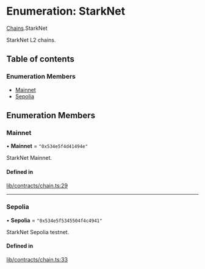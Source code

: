 # Enumeration: StarkNet

[Chains](../modules/Chains.md).StarkNet

StarkNet L2 chains.

## Table of contents

### Enumeration Members

- [Mainnet](Chains.StarkNet.md#mainnet)
- [Sepolia](Chains.StarkNet.md#sepolia)

## Enumeration Members

### Mainnet

• **Mainnet** = ``"0x534e5f4d41494e"``

StarkNet Mainnet.

#### Defined in

[lib/contracts/chain.ts:29](https://github.com/threshold-network/tbtc-v2/blob/main/typescript/src/lib/contracts/chain.ts#L29)

___

### Sepolia

• **Sepolia** = ``"0x534e5f5345504f4c4941"``

StarkNet Sepolia testnet.

#### Defined in

[lib/contracts/chain.ts:33](https://github.com/threshold-network/tbtc-v2/blob/main/typescript/src/lib/contracts/chain.ts#L33)
